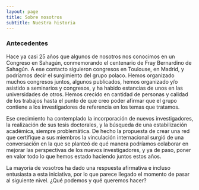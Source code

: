 ```yaml
---
layout: page
title: Sobre nosotros
subtitle: Nuestra historia
---
```


### Antecedentes

Hace ya casi 25 años que algunos de nosotros nos conocimos en un Congreso en Sahagún, conmemorando el centenario de Fray Bernardino de Sahagún. A ese contacto siguieron congresos en Toulouse, en Madrid, y podríamos decir el surgimiento del grupo polaco. Hemos organizado muchos congresos juntos, algunos publicados, hemos organizado y/o asistido a seminarios y congresos, y ha habido estancias de unos en las universidades de otros. Hemos crecido en cantidad de personas y calidad de los trabajos hasta el punto de que creo poder afirmar que el grupo contiene a los investigadores de referencia en los temas que tratamos.
>>
Ese crecimiento ha contemplado la incorporación de nuevos investigadores, la realización de sus tesis doctorales, y la búsqueda de una estabilización académica, siempre problemática. De hecho  la propuesta de crear una red que certifique a sus miembros la vinculación internacional surgió de una conversación en la que se planteó de qué manera podríamos colaborar en mejorar las perspectivas de los nuevos investigadores, y ya de paso, poner en valor todo lo que hemos estado haciendo juntos estos años.
>>
La mayoría de vosotros ha dado una respuesta afirmativa e incluso entusiasta a esta iniciativa, por lo que parece llegado el momento de pasar al siguiente nivel. ¿Qué podemos y qué queremos hacer?
